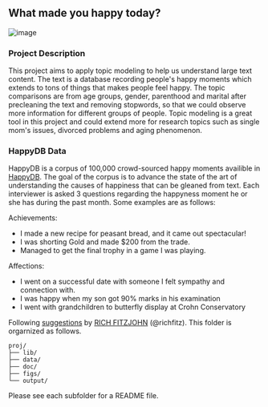 ## What made you happy today?

![image](figs/title.jpeg)

### Project Description
This project aims to apply topic modeling to help us understand large text content. The text is a database recording people's happy moments which extends to tons of things that makes people feel happy. The topic comparisons are from age groups, gender, parenthood and marital after precleaning the text and removing stopwords, so that we could observe more information for different groups of people. Topic modeling is a great tool in this project and could extend more for research topics such as single mom's issues, divorced problems and aging phenomenon.

### HappyDB Data
HappyDB is a corpus of 100,000 crowd-sourced happy moments availible in [HappyDB](https://rit-public.github.io/HappyDB/). The goal of the corpus is to advance the state of the art of understanding the causes of happiness that can be gleaned from text. Each interviewer is asked 3 questions regarding the happyness moment he or she has during the past month. Some examples are as follows:

Achievements:

- I made a new recipe for peasant bread, and it came out spectacular!
- I was shorting Gold and made $200 from the trade.
- Managed to get the final trophy in a game I was playing.

Affections:

- I went on a successful date with someone I felt sympathy and connection with.
- I was happy when my son got 90% marks in his examination
- I went with grandchildren to butterfly display at Crohn Conservatory



Following [suggestions](http://nicercode.github.io/blog/2013-04-05-projects/) by [RICH FITZJOHN](http://nicercode.github.io/about/#Team) (@richfitz). This folder is orgarnized as follows.

```
proj/
├── lib/
├── data/
├── doc/
├── figs/
└── output/
```

Please see each subfolder for a README file.
